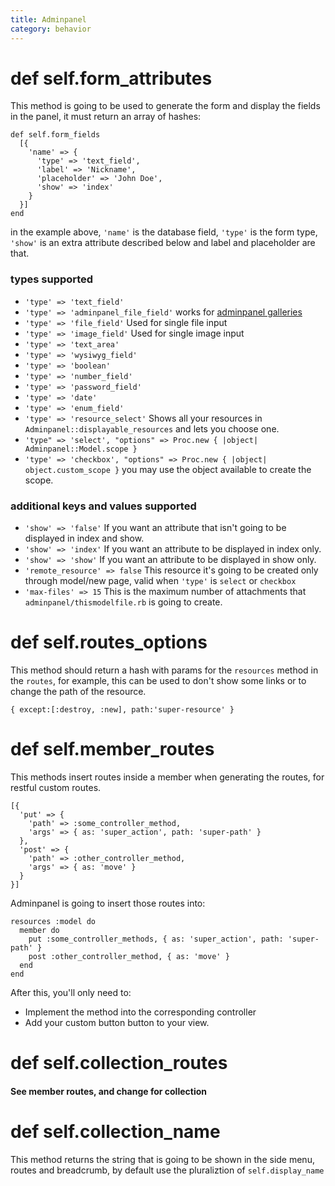 ```yaml
---
title: Adminpanel
category: behavior
---
```


# def self.form_attributes
This method is going to be used to generate the form and display the fields in the panel, it must return an array of hashes:

    def self.form_fields
      [{
        'name' => {
          'type' => 'text_field',
          'label' => 'Nickname',
          'placeholder' => 'John Doe',
          'show' => 'index'
        }
      }]
    end

in the example above, `'name'` is the database field, `'type'` is the form type, `'show'` is an extra attribute described below and label and placeholder are that.

### types supported
* `'type' => 'text_field'`
* `'type' => 'adminpanel_file_field'` works for [adminpanel galleries](https://github.com/codn/adminpanel/wiki/Generator-adminpanel:gallery)
* `'type' => 'file_field'` Used for single file input
* `'type' => 'image_field'` Used for single image input
* `'type' => 'text_area'`
* `'type' => 'wysiwyg_field'`
* `'type' => 'boolean'`
* `'type' => 'number_field'`
* `'type' => 'password_field'`
* `'type' => 'date'`
* `'type' => 'enum_field'`
* `'type' => 'resource_select'` Shows all your resources in `Adminpanel::displayable_resources` and lets you choose one.
* `'type" => 'select', "options" => Proc.new { |object| Adminpanel::Model.scope }`
* `'type' => 'checkbox', "options" => Proc.new { |object| object.custom_scope }` you may use the object available to create the scope.

### additional keys and values supported
*  `'show' => 'false'` If you want an attribute that isn't going to be displayed in index and show.
*  `'show' => 'index'` If you want an attribute to be displayed in index only.
*  `'show' => 'show'` If you want an attribute to be displayed in show only.
*  `'remote_resource' => false` This resource it's going to be created only through model/new page, valid when `'type'` is `select` or `checkbox`
*  `'max-files' => 15` This is the maximum number of attachments that `adminpanel/thismodelfile.rb` is going to create.

# def self.routes_options
This method should return a hash with params for the `resources` method in the `routes`, for example, this can
be used to don't show some links or to change the path of the resource.

`{ except:[:destroy, :new], path:'super-resource' } `

# def self.member_routes
This methods insert routes inside a member when generating the routes, for restful custom routes.

    [{
      'put' => {
        'path' => :some_controller_method,
        'args' => { as: 'super_action', path: 'super-path' }
      },
      'post' => {
        'path' => :other_controller_method,
        'args' => { as: 'move' }
      }
    }]

Adminpanel is going to insert those routes into:

    resources :model do
      member do
        put :some_controller_methods, { as: 'super_action', path: 'super-path' }
        post :other_controller_method, { as: 'move' }
      end
    end

After this, you'll only need to:
* Implement the method into the corresponding controller
* Add your custom button button to your view.

# def self.collection_routes
#### See member routes, and change for collection

# def self.collection_name
This method returns the string that is going to be shown in the side menu, routes and breadcrumb, by default use the pluraliztion of `self.display_name`
